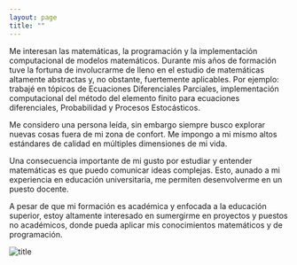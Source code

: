 ```yaml
---
layout: page
title: ""
---
```


Me interesan las matemáticas, la programación y la implementación computacional de modelos matemáticos. Durante mis años de formación tuve la fortuna de involucrarme de lleno en el estudio de matemáticas altamente abstractas y, no obstante, fuertemente aplicables. Por ejemplo: trabajé en tópicos de Ecuaciones Diferenciales Parciales, implementación computacional del método del elemento finito para ecuaciones diferenciales, Probabilidad y Procesos Estocásticos.

Me considero una persona leída, sin embargo siempre busco explorar nuevas cosas fuera de mi zona de confort. Me impongo a mi mismo altos estándares de calidad en múltiples dimensiones de mi vida.

Una consecuencia importante de mi gusto por estudiar y entender matemáticas es que puedo comunicar ideas complejas. Esto, aunado a mi experiencia en educación universitaria, me permiten desenvolverme en un puesto docente. 

A pesar de que mi formación es académica y enfocada a la educación superior, estoy altamente interesado en sumergirme en proyectos y puestos no académicos, donde pueda aplicar mis conocimientos matemáticos y de programación.

![title](/assets/pictures/edwin1.jpg)
